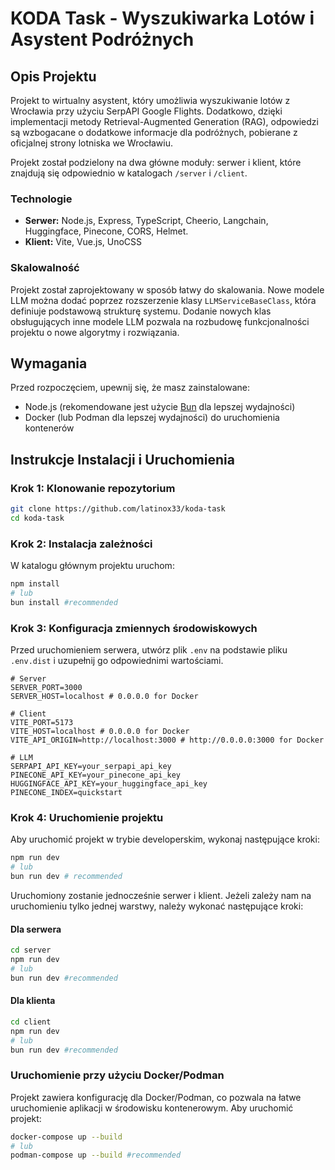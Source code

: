 # KODA Task - Wyszukiwarka Lotów i Asystent Podróżnych

## Opis Projektu

Projekt to wirtualny asystent, który umożliwia wyszukiwanie lotów z Wrocławia przy użyciu SerpAPI Google Flights. Dodatkowo, dzięki implementacji metody Retrieval-Augmented Generation (RAG), odpowiedzi są wzbogacane o dodatkowe informacje dla podróżnych, pobierane z oficjalnej strony lotniska we Wrocławiu.

Projekt został podzielony na dwa główne moduły: serwer i klient, które znajdują się odpowiednio w katalogach `/server` i `/client`.

### Technologie

- **Serwer:** Node.js, Express, TypeScript, Cheerio, Langchain, Huggingface, Pinecone, CORS, Helmet.
- **Klient:** Vite, Vue.js, UnoCSS

### Skalowalność

Projekt został zaprojektowany w sposób łatwy do skalowania. Nowe modele LLM można dodać poprzez rozszerzenie klasy `LLMServiceBaseClass`, która definiuje podstawową strukturę systemu. Dodanie nowych klas obsługujących inne modele LLM pozwala na rozbudowę funkcjonalności projektu o nowe algorytmy i rozwiązania.

## Wymagania

Przed rozpoczęciem, upewnij się, że masz zainstalowane:

- Node.js (rekomendowane jest użycie [Bun](https://bun.sh/) dla lepszej wydajności)
- Docker (lub Podman dla lepszej wydajności) do uruchomienia kontenerów

## Instrukcje Instalacji i Uruchomienia

### Krok 1: Klonowanie repozytorium

```bash
git clone https://github.com/latinox33/koda-task
cd koda-task
```

### Krok 2: Instalacja zależności

W katalogu głównym projektu uruchom:
```bash
npm install
# lub
bun install #recommended
```

### Krok 3: Konfiguracja zmiennych środowiskowych

Przed uruchomieniem serwera, utwórz plik `.env` na podstawie pliku `.env.dist` i uzupełnij go odpowiednimi wartościami.

```dotenv
# Server
SERVER_PORT=3000
SERVER_HOST=localhost # 0.0.0.0 for Docker

# Client
VITE_PORT=5173
VITE_HOST=localhost # 0.0.0.0 for Docker
VITE_API_ORIGIN=http://localhost:3000 # http://0.0.0.0:3000 for Docker

# LLM
SERPAPI_API_KEY=your_serpapi_api_key
PINECONE_API_KEY=your_pinecone_api_key
HUGGINGFACE_API_KEY=your_huggingface_api_key
PINECONE_INDEX=quickstart
```

### Krok 4: Uruchomienie projektu

Aby uruchomić projekt w trybie developerskim, wykonaj następujące kroki:
```bash
npm run dev
# lub
bun run dev # recommended
```
Uruchomiony zostanie jednocześnie serwer i klient.
Jeżeli zależy nam na uruchomieniu tylko jednej warstwy, należy wykonać następujące kroki:

#### Dla serwera
```bash
cd server
npm run dev
# lub
bun run dev #recommended
```
#### Dla klienta
```bash
cd client
npm run dev
# lub
bun run dev #recommended
```

### Uruchomienie przy użyciu Docker/Podman
Projekt zawiera konfigurację dla Docker/Podman, co pozwala na łatwe uruchomienie aplikacji w środowisku kontenerowym. Aby uruchomić projekt:

```bash
docker-compose up --build
# lub
podman-compose up --build #recommended
```
